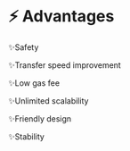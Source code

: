 # ⚡ Advantages

✨Safety&#x20;

✨Transfer speed improvement&#x20;

✨Low gas fee&#x20;

✨Unlimited scalability&#x20;

✨Friendly design&#x20;

✨Stability



